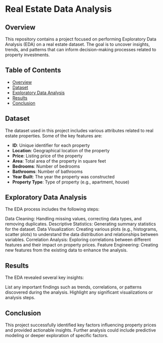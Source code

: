 # Real Estate Data Analysis

## Overview

This repository contains a project focused on performing Exploratory Data Analysis (EDA) on a real estate dataset. The goal is to uncover insights, trends, and patterns that can inform decision-making processes related to property investments.

## Table of Contents

- [Overview](#overview)
- [Dataset](#dataset)
- [Exploratory Data Analysis](#exploratory-data-analysis)
- [Results](#results)
- [Conclusion](#conclusion)

## Dataset

The dataset used in this project includes various attributes related to real estate properties. Some of the key features are:

- **ID**: Unique identifier for each property
- **Location**: Geographical location of the property
- **Price**: Listing price of the property
- **Area**: Total area of the property in square feet
- **Bedrooms**: Number of bedrooms
- **Bathrooms**: Number of bathrooms
- **Year Built**: The year the property was constructed
- **Property Type**: Type of property (e.g., apartment, house)


## Exploratory Data Analysis
The EDA process includes the following steps:

Data Cleaning: Handling missing values, correcting data types, and removing duplicates.
Descriptive Statistics: Generating summary statistics for the dataset.
Data Visualization: Creating various plots (e.g., histograms, scatter plots) to understand the data distribution and relationships between variables.
Correlation Analysis: Exploring correlations between different features and their impact on property prices.
Feature Engineering: Creating new features from the existing data to enhance the analysis.
## Results
The EDA revealed several key insights:

List any important findings such as trends, correlations, or patterns discovered during the analysis.
Highlight any significant visualizations or analysis steps.
## Conclusion
This project successfully identified key factors influencing property prices and provided actionable insights. Further analysis could include predictive modeling or deeper exploration of specific factors.
